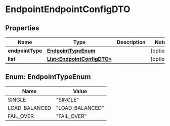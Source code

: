 
# EndpointEndpointConfigDTO

## Properties
Name | Type | Description | Notes
------------ | ------------- | ------------- | -------------
**endpointType** | [**EndpointTypeEnum**](#EndpointTypeEnum) |  |  [optional]
**list** | [**List&lt;EndpointConfigDTO&gt;**](EndpointConfigDTO.md) |  |  [optional]


<a name="EndpointTypeEnum"></a>
## Enum: EndpointTypeEnum
Name | Value
---- | -----
SINGLE | &quot;SINGLE&quot;
LOAD_BALANCED | &quot;LOAD_BALANCED&quot;
FAIL_OVER | &quot;FAIL_OVER&quot;



